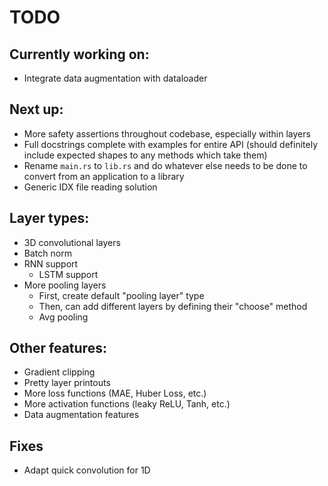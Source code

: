# TODO

## Currently working on:

-   Integrate data augmentation with dataloader

## Next up:

-   More safety assertions throughout codebase, especially within layers
-   Full docstrings complete with examples for entire API (should definitely include expected shapes to any methods which take them)
-   Rename `main.rs` to `lib.rs` and do whatever else needs to be done to convert from
    an application to a library
-   Generic IDX file reading solution

## Layer types:

-   3D convolutional layers
-   Batch norm
-   RNN support
    -   LSTM support
-   More pooling layers
    -   First, create default "pooling layer" type
    -   Then, can add different layers by defining their "choose" method
    -   Avg pooling

## Other features:

-   Gradient clipping
-   Pretty layer printouts
-   More loss functions (MAE, Huber Loss, etc.)
-   More activation functions (leaky ReLU, Tanh, etc.)
-   Data augmentation features

## Fixes

-   Adapt quick convolution for 1D
